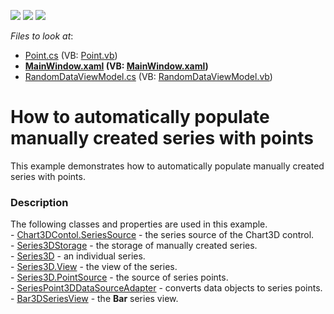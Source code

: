<!-- default badges list -->
![](https://img.shields.io/endpoint?url=https://codecentral.devexpress.com/api/v1/VersionRange/128568619/21.1.5%2B)
[![](https://img.shields.io/badge/Open_in_DevExpress_Support_Center-FF7200?style=flat-square&logo=DevExpress&logoColor=white)](https://supportcenter.devexpress.com/ticket/details/T461323)
[![](https://img.shields.io/badge/📖_How_to_use_DevExpress_Examples-e9f6fc?style=flat-square)](https://docs.devexpress.com/GeneralInformation/403183)
<!-- default badges end -->
<!-- default file list -->
*Files to look at*:

* [Point.cs](./CS/Bar3DChart/Model/Point.cs) (VB: [Point.vb](./VB/Bar3DChart/Model/Point.vb))
* **[MainWindow.xaml](./CS/Bar3DChart/View/MainWindow.xaml) (VB: [MainWindow.xaml](./VB/Bar3DChart/View/MainWindow.xaml))**
* [RandomDataViewModel.cs](./CS/Bar3DChart/ViewModel/RandomDataViewModel.cs) (VB: [RandomDataViewModel.vb](./VB/Bar3DChart/ViewModel/RandomDataViewModel.vb))
<!-- default file list end -->
# How to automatically populate manually created series with points


This example demonstrates how to automatically populate manually created series with points.


<h3>Description</h3>

<p>The following classes and properties are used in this example.<br>- <a href="https://documentation.devexpress.com/#WPF/DevExpressXpfChartsChart3DControl_SeriesSourcetopic">Chart3DContol.SeriesSource</a>&nbsp;- the&nbsp;series source of the Chart3D control.<br>- <a href="https://documentation.devexpress.com/#WPF/clsDevExpressXpfChartsSeries3DStoragetopic">Series3DStorage</a>&nbsp;- the storage of manually created&nbsp;series.<br>- <a href="https://documentation.devexpress.com/#WPF/clsDevExpressXpfChartsSeries3Dtopic">Series3D</a>&nbsp;- an individual series.<br>- <a href="https://documentation.devexpress.com/#WPF/DevExpressXpfChartsSeries3DBase_Viewtopic">Series3D.View</a>&nbsp;- the view of the series.<br>- <a href="https://documentation.devexpress.com/#WPF/DevExpressXpfChartsSeries3D_PointSourcetopic">Series3D.PointSource</a>&nbsp;- the source of series points.<br>- <a href="https://documentation.devexpress.com/#WPF/clsDevExpressXpfChartsSeriesPoint3DDataSourceAdaptertopic">SeriesPoint3DDataSourceAdapter</a>&nbsp;- converts data objects to series points.<br>- <a href="https://documentation.devexpress.com/#WPF/clsDevExpressXpfChartsBar3DSeriesViewtopic">Bar3DSeriesView</a>&nbsp;- the&nbsp;<strong>Bar</strong>&nbsp;series view.</p>

<br/>



